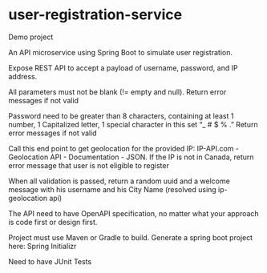 # user-registration-service
Demo project

An API microservice using Spring Boot to simulate user registration. 

Expose REST API to accept a payload of username, password, and IP address.

All parameters must not be blank (!= empty and null). Return error messages if not valid

Password need to be greater than 8 characters, containing at least 1 number, 1 Capitalized letter, 1 special character in this set “_ # $ % .” Return error messages if not valid

Call this end point to get geolocation for the provided IP: IP-API.com - Geolocation API - Documentation - JSON. If the IP is not in Canada, return error message that user is not eligible to register

When all validation is passed, return a random uuid and a welcome message with his username and his City Name (resolved using ip-geolocation api)

The API need to have OpenAPI specification, no matter what your approach is code first or design first.

Project must use Maven or Gradle to build. Generate a spring boot project here: Spring Initializr 

Need to have JUnit Tests

